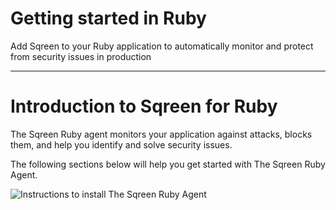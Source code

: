 # Getting started in Ruby

Add Sqreen to your Ruby application to automatically monitor and protect from security issues in production

***

# Introduction to Sqreen for Ruby

The Sqreen Ruby agent monitors your application against attacks, blocks them, and help you identify and solve security issues. 

The following sections below will help you get started with The Sqreen Ruby Agent.

![Instructions to install The Sqreen Ruby Agent](https://files.readme.io/545464a-Screen_Shot_2017-03-18_at_15.27.06.png)
